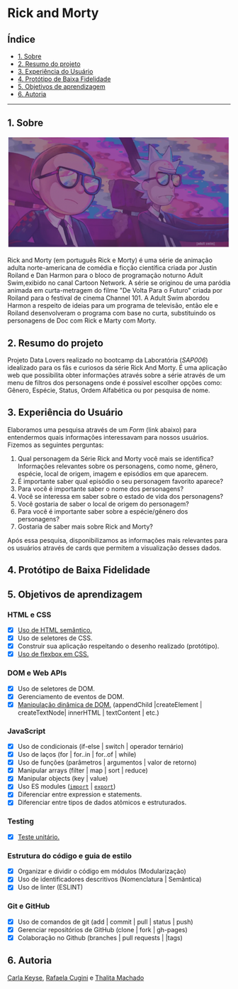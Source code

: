 # Rick and Morty

## Índice

- [1. Sobre](#1-sobre)
- [2. Resumo do projeto](#2-resumo-do-projeto)
- [3. Experiência do Usuário](#3-experiência-do-usuário)
- [4. Protótipo de Baixa Fidelidade](#5-protótipo-de-baixa-fidelidade)
- [5. Objetivos de aprendizagem](#6-objetivos-de-aprendizagem)
- [6. Autoria](#6-autoria)


---

## 1. Sobre

![Alt text](src/img/intro.png)

Rick and Morty (em português Rick e Morty) é uma série de animação adulta norte-americana de comédia e ficção científica criada por Justin Roiland e Dan Harmon para o bloco de programação noturno Adult Swim,exibido no canal Cartoon Network.
A série se originou de uma paródia animada em curta-metragem do filme "De Volta Para o Futuro" criada por Roiland para o festival de cinema Channel 101. A Adult Swim abordou Harmon a respeito de ideias para um programa de televisão, então ele e Roiland desenvolveram o programa com base no curta, substituindo os personagens de Doc com Rick e Marty com Morty.

## 2. Resumo do projeto

Projeto Data Lovers realizado no bootcamp da Laboratória (_SAP006_) idealizado para os fãs e curiosos da série Rick And Morty. É uma aplicação web que possibilita obter informações através sobre a série através de um menu de filtros dos personagens onde é possível escolher opções como: Gênero, Espécie, Status, Ordem Alfabética ou por pesquisa de nome.

## 3. Experiência do Usuário

Elaboramos uma pesquisa através de um _Form_ (link abaixo) para entendermos quais informações interessavam para nossos usuários. Fizemos as seguintes perguntas:

1. Qual personagem da Série Rick and Morty você mais se identifica?
Informações relevantes sobre os personagens, como nome, gênero, espécie, local de origem, imagem e episódios em que aparecem.
2. É importante saber qual episódio o seu personagem favorito aparece?
3. Para você é importante saber o nome dos personagens?
4. Você se interessa em saber sobre o estado de vida dos personagens?
5. Você gostaria de saber o local de origem do personagem?
6. Para você é importante saber sobre a espécie/gênero dos personagens?
7. Gostaria de saber mais sobre Rick and Morty?


Após essa pesquisa, disponibilizamos as informações mais relevantes para os usuários através de cards que permitem a visualização desses dados.

## 4. Protótipo de Baixa Fidelidade


## 5. Objetivos de aprendizagem

### HTML e CSS

- [x] [Uso de HTML semântico.](https://developer.mozilla.org/en-US/docs/Glossary/Semantics#Semantics_in_HTML)
- [x] Uso de seletores de CSS.
- [x] Construir sua aplicação respeitando o desenho realizado (protótipo).
- [x] [Uso de flexbox em CSS.](https://css-tricks.com/snippets/css/a-guide-to-flexbox/)

### DOM e Web APIs

- [x] Uso de seletores de DOM.
- [x] Gerenciamento de eventos de DOM.
- [x] [Manipulação dinâmica de DOM.](https://developer.mozilla.org/pt-BR/docs/DOM/Referencia_do_DOM/Introdu%C3%A7%C3%A3o) (appendChild |createElement | createTextNode| innerHTML | textContent | etc.)

### JavaScript

- [x] Uso de condicionais (if-else | switch | operador ternário)
- [x] Uso de laços (for | for..in | for..of | while)
- [x] Uso de funções (parâmetros | argumentos | valor de retorno)
- [x] Manipular arrays (filter | map | sort | reduce)
- [x] Manipular objects (key | value)
- [x] Uso ES modules ([`import`](https://developer.mozilla.org/en-US/docs/Web/JavaScript/Reference/Statements/import) | [`export`](https://developer.mozilla.org/en-US/docs/Web/JavaScript/Reference/Statements/export))
- [x] Diferenciar entre expression e statements.
- [x] Diferenciar entre tipos de dados atômicos e estruturados.

### Testing

- [x] [Teste unitário.](https://jestjs.io/docs/pt-BR/getting-started)

### Estrutura do código e guia de estilo

- [x] Organizar e dividir o código em módulos (Modularização)
- [x] Uso de identificadores descritivos (Nomenclatura | Semântica)
- [x] Uso de linter (ESLINT)

### Git e GitHub

- [x] Uso de comandos de git (add | commit | pull | status | push)
- [x] Gerenciar repositórios de GitHub (clone | fork | gh-pages)
- [x] Colaboração no Github (branches | pull requests | |tags)

## 6. Autoria

<a href="https://github.com/carlakeyse" target="_blank">Carla Keyse</a>, <a href="https://github.com/RafaelaCugini" target="_blank">Rafaela Cugini</a> e <a href="https://github.com/Thalita1044" target="_blank">Thalita Machado</a>
